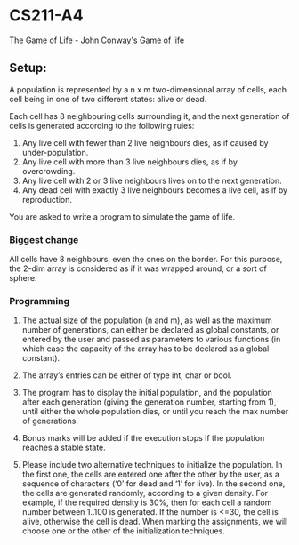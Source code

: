 # CS211-A4

The Game of Life - [John Conway's Game of life](https://playgameoflife.com/info)

## Setup:

A population is represented by a n x m two-dimensional array of cells, each cell being in one of two different states: alive or dead.

Each cell has 8 neighbouring cells surrounding it, and the next generation of cells is generated according to the following rules:

1.	Any live cell with fewer than 2 live neighbours dies, as if caused by under-population.
2.	Any live cell with more than 3 live neighbours dies, as if by overcrowding.
3.	Any live cell with 2 or 3 live neighbours lives on to the next generation.
4.	Any dead cell with exactly 3 live neighbours becomes a live cell, as if by reproduction.

You are asked to write a program to simulate the game of life.

### Biggest change

All cells have 8 neighbours, even the ones on the border. For this purpose, the 2-dim array is considered as if it was wrapped around, or a sort of sphere. 

### Programming 

1.	The actual size of the population (n and m), as well as the maximum number of generations, can either be declared as global constants, or entered by the user and passed as parameters to various functions (in which case the capacity of the array has to be declared as a global constant). 

2.	The array’s entries can be either of type int, char or bool. 

3.	The program has to display the initial population, and the population after each generation (giving the generation number, starting from 1), until either the whole population dies, or until you reach the max number of generations.

4.	Bonus marks will be added if the execution stops if the population reaches a stable state. 

5.	Please include two alternative techniques to initialize the population. In the first one, the cells are entered one after the other by the user, as a sequence of characters (‘0’ for dead and ‘1’ for live). In the second one, the cells are generated randomly, according to a given density. For example, if the required density is 30%, then for each cell a random number between 1..100 is generated. If the number is <=30, the cell is alive, otherwise the cell is dead. When marking the assignments, we will choose one or the other of the initialization techniques.
